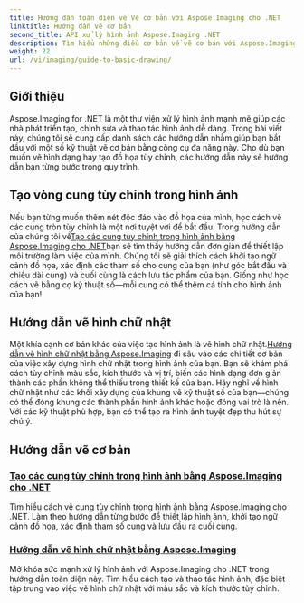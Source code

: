 ```yaml
---
title: Hướng dẫn toàn diện về Vẽ cơ bản với Aspose.Imaging cho .NET
linktitle: Hướng dẫn vẽ cơ bản
second_title: API xử lý hình ảnh Aspose.Imaging .NET
description: Tìm hiểu những điều cơ bản về vẽ cơ bản với Aspose.Imaging cho .NET. Hướng dẫn từng bước này bao gồm các khái niệm thiết yếu, bao gồm tạo hình dạng, áp dụng phép biến đổi và xử lý hình ảnh.
weight: 22
url: /vi/imaging/guide-to-basic-drawing/
---
```

## Giới thiệu

Aspose.Imaging for .NET là một thư viện xử lý hình ảnh mạnh mẽ giúp các nhà phát triển tạo, chỉnh sửa và thao tác hình ảnh dễ dàng. Trong bài viết này, chúng tôi sẽ cung cấp danh sách các hướng dẫn nhằm giúp bạn bắt đầu với một số kỹ thuật vẽ cơ bản bằng công cụ đa năng này. Cho dù bạn muốn vẽ hình dạng hay tạo đồ họa tùy chỉnh, các hướng dẫn này sẽ hướng dẫn bạn từng bước trong quy trình.

## Tạo vòng cung tùy chỉnh trong hình ảnh

 Nếu bạn từng muốn thêm nét độc đáo vào đồ họa của mình, học cách vẽ các cung tròn tùy chỉnh là một nơi tuyệt vời để bắt đầu. Trong hướng dẫn của chúng tôi về[Tạo các cung tùy chỉnh trong hình ảnh bằng Aspose.Imaging cho .NET](./create-custom-arc-in-images/)bạn sẽ tìm thấy hướng dẫn đơn giản để thiết lập môi trường làm việc của mình. Chúng tôi sẽ giải thích cách khởi tạo ngữ cảnh đồ họa, xác định các tham số cho cung của bạn (như góc bắt đầu và chiều dài cung) và cuối cùng là cách lưu tác phẩm của bạn. Giống như học cách vẽ bằng cọ kỹ thuật số—mỗi cung có thể thêm cá tính cho hình ảnh của bạn!

## Hướng dẫn vẽ hình chữ nhật

 Một khía cạnh cơ bản khác của việc tạo hình ảnh là vẽ hình chữ nhật.[Hướng dẫn vẽ hình chữ nhật bằng Aspose.Imaging](./guide-to-drawing-rectangle/) đi sâu vào các chi tiết cơ bản của việc xây dựng hình chữ nhật trong hình ảnh của bạn. Bạn sẽ khám phá cách tùy chỉnh màu sắc, kích thước và vị trí, biến các hình dạng đơn giản thành các phần không thể thiếu trong thiết kế của bạn. Hãy nghĩ về hình chữ nhật như các khối xây dựng của khung vẽ kỹ thuật số của bạn—chúng có thể đóng khung các thành phần hình ảnh khác hoặc đóng vai trò là nền. Với các kỹ thuật phù hợp, bạn có thể tạo ra hình ảnh tuyệt đẹp thu hút sự chú ý.

## Hướng dẫn vẽ cơ bản
### [Tạo các cung tùy chỉnh trong hình ảnh bằng Aspose.Imaging cho .NET](./create-custom-arc-in-images/)
Tìm hiểu cách vẽ cung tùy chỉnh trong hình ảnh bằng Aspose.Imaging cho .NET. Làm theo hướng dẫn từng bước để thiết lập hình ảnh, khởi tạo ngữ cảnh đồ họa, xác định tham số cung và lưu đầu ra cuối cùng.
### [Hướng dẫn vẽ hình chữ nhật bằng Aspose.Imaging](./guide-to-drawing-rectangle/)
Mở khóa sức mạnh xử lý hình ảnh với Aspose.Imaging cho .NET trong hướng dẫn toàn diện này. Tìm hiểu cách tạo và thao tác hình ảnh, đặc biệt tập trung vào việc vẽ hình chữ nhật với màu sắc và kích thước tùy chỉnh.
